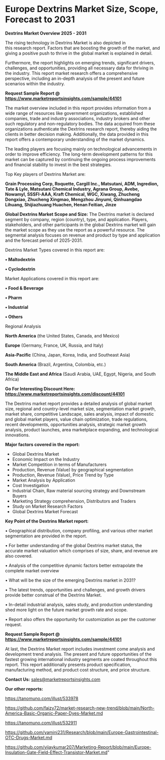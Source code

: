 # Europe Dextrins Market Size, Scope, Forecast to 2031

<Strong> Dextrins Market Overview 2025 - 2031</strong>

The rising technology in Dextrins Market is also depicted in this research report. Factors that are boosting the growth of the market, and giving a positive push to thrive in the global market is explained in detail.

Furthermore, the report highlights on emerging trends, significant drivers, challenges, and opportunities, providing all necessary data for thriving in the industry. This report market research offers a comprehensive perspective, including an in-depth analysis of the present and future scenarios within the industry.

<strong>Request Sample Report @ <a href=https://www.marketreportsinsights.com/sample/44101>https://www.marketreportsinsights.com/sample/44101</a></strong>

The market overview included in this report provides information from a wide range of resources like government organizations, established companies, trade and industry associations, industry brokers and other such regulatory and non-regulatory bodies. The data acquired from these organizations authenticate the Dextrins research report, thereby aiding the clients in better decision making. Additionally, the data provided in this report offers a contemporary understanding of the market dynamics.

The leading players are focusing mainly on technological advancements in order to improve efficiency. The long-term development patterns for this market can be captured by continuing the ongoing process improvements and financial stability to invest in the best strategies.

Top Key players of Dextrins Market are:

<strong>Grain Processing Corp, Roquette, Cargill Inc., Matsutani, ADM, Ingredion, Tate & Lyle, Matsutani Chemical Industry, Agrana Group, Avebe, Nowamyl, SSSFI-AAA, Kraft Chemical, WGC, Xiwang, Zhucheng Dongxiao, Zhucheng Xingmao, Mengzhou Jinyumi, Qinhuangdao Lihuang, Shijiazhuang Huachen, Henan Feitian, Jinze</strong>

<strong><b>Global Dextrins Market Scope and Size:</b></strong>
The Dextrins market is declared segment by company, region (country), type, and application. Players, stakeholders, and other participants in the global Dextrins market will gain the market scope as they use the report as a powerful resource. The segmental analysis focuses on revenue and product by type and application and the forecast period of 2025-2031.

Dextrins Market Types covered in this report are:

<strong>•  Maltodextrin

•  Cyclodextrin</strong>

Market Applications covered in this report are:

<strong>•  Food & Beverage

•  Pharm

•  Industrial

•  Others</strong> 

Regional Analysis

<strong>North America</strong> (the United States, Canada, and Mexico)

<strong>Europe</strong> (Germany, France, UK, Russia, and Italy)

<strong>Asia-Pacific</strong> (China, Japan, Korea, India, and Southeast Asia)

<strong>South America</strong> (Brazil, Argentina, Colombia, etc.)

<strong>The Middle East and Africa</strong> (Saudi Arabia, UAE, Egypt, Nigeria, and South Africa)

<strong>Go For Interesting Discount Here: <a href=https://www.marketreportsinsights.com/discount/44101>https://www.marketreportsinsights.com/discount/44101</a></strong>

The Dextrins market report provides a detailed analysis of global market size, regional and country-level market size, segmentation market growth, market share, competitive Landscape, sales analysis, impact of domestic and global market players, value chain optimization, trade regulations, recent developments, opportunities analysis, strategic market growth analysis, product launches, area marketplace expanding, and technological innovations.

<strong><b>Major factors covered in the report:</b></strong>
<ul>
  <li>Global Dextrins Market </li>
  <li>Economic Impact on the Industry</li>
  <li>Market Competition in terms of Manufacturers</li>
  <li>Production, Revenue (Value) by geographical segmentation</li>
  <li>Production, Revenue (Value), Price Trend by Type</li>
  <li>Market Analysis by Application</li>
  <li>Cost Investigation</li>
  <li>Industrial Chain, Raw material sourcing strategy and Downstream Buyers</li>
  <li>Marketing Strategy comprehension, Distributors and Traders</li>
  <li>Study on Market Research Factors</li>
  <li>Global Dextrins Market Forecast</li>
</ul>

<strong><b>Key Point of the Dextrins Market report:</b></strong>

• Geographical distribution, company profiling, and various other market segmentation are provided in the report.

• For better understanding of the global Dextrins market status, the accurate market valuation which comprises of size, share, and revenue are also covered.

• Analysis of the competitive dynamic factors better extrapolate the complete market overview

• What will be the size of the emerging Dextrins market in 2031?

• The latest trends, opportunities and challenges, and growth drivers provide better construal of the Dextrins Market.

• In-detail industrial analysis, sales study, and production understanding shed more light on the future market growth rate and scope.

• Report also offers the opportunity for customization as per the customer request.

<strong>Request Sample Report @ <a href=https://www.marketreportsinsights.com/sample/44101>https://www.marketreportsinsights.com/sample/44101</a></strong>

At last, the Dextrins Market report includes investment come analysis and development trend analysis. The present and future opportunities of the fastest growing international industry segments are coated throughout this report. This report additionally presents product specification, manufacturing method, and product cost structure, and price structure.

<strong>Contact Us:</strong>
sales@marketreportsinsights.com

<strong>Our other reports:</strong>

<a href=https://tanomuno.com/illust/533978>https://tanomuno.com/illust/533978</a>

<a href=https://github.com/faizy72/market-research-new-trend/blob/main/North-America-Basic-Organic-Paper-Dyes-Market.md>https://github.com/faizy72/market-research-new-trend/blob/main/North-America-Basic-Organic-Paper-Dyes-Market.md</a>

<a href=https://tanomuno.com/illust/532911>https://tanomuno.com/illust/532911</a>

<a href=https://github.com/yamini231/Research/blob/main/Europe-Gastrointestinal-OTC-Drugs-Market.md>https://github.com/yamini231/Research/blob/main/Europe-Gastrointestinal-OTC-Drugs-Market.md</a>

<a href=https://github.com/vijaykumar207/Marketing-Report/blob/main/Europe-Insulation-Gate-Field-Effect-Transistor-Market.md>https://github.com/vijaykumar207/Marketing-Report/blob/main/Europe-Insulation-Gate-Field-Effect-Transistor-Market.md</a>"
